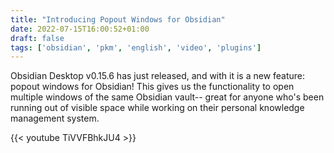 ```yaml
---
title: "Introducing Popout Windows for Obsidian"
date: 2022-07-15T16:00:52+01:00
draft: false
tags: ['obsidian', 'pkm', 'english', 'video', 'plugins']
---
```

Obsidian Desktop v0.15.6 has just released, and with it is a new feature: popout windows for Obsidian! This gives us the functionality to open multiple windows of the same Obsidian vault-- great for anyone who's been running out of visible space while working on their personal knowledge management system.

{{< youtube TiVVFBhkJU4 >}}